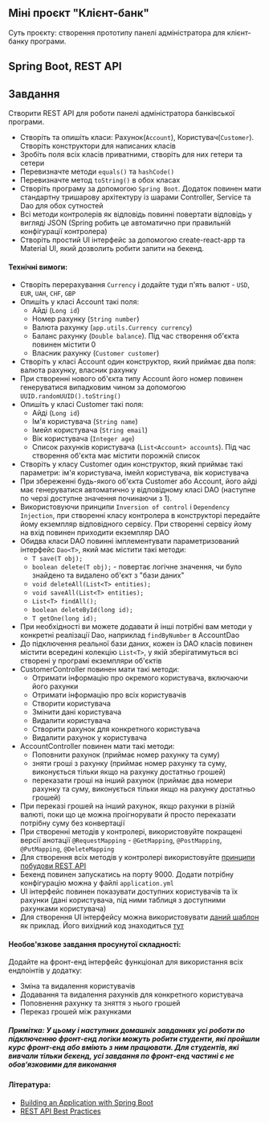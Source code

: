   ## Міні проєкт "Клієнт-банк"

Суть проєкту: створення прототипу панелі адміністратора для клієнт-банку програми.

## Spring Boot, REST API

## Завдання

Створити REST API для роботи панелі адміністратора банківської програми.

- Створіть та опишіть класи: Рахунок(`Account`), Користувач(`Customer`). Створіть конструктори для написаних класів
- Зробіть поля всіх класів приватними, створіть для них гетери та сетери
- Перевизначте методи `equals()` та `hashCode()`
- Перевизначте метод `toString()` в обох класах
- Створіть програму за допомогою `Spring Boot`. Додаток повинен мати стандартну тришарову архітектуру із шарами Controller, Service та Dao для обох сутностей
- Всі методи контролерів як відповідь повинні повертати відповідь у вигляді JSON (Spring робить це автоматично при правильній конфігурації контролера)
- Створіть простий UI інтерфейс за допомогою create-react-app та Material UI, який дозволить робити запити на бекенд.

#### Технічні вимоги:
- Створіть перерахування `Currency` і додайте туди п'ять валют - `USD`, `EUR`, `UAH`, `CHF`, `GBP`
- Опишіть у класі Account такі поля:
  - Айді (`Long id`)
  - Номер рахунку (`String number`)
  - Валюта рахунку (`app.utils.Currency currency`)
  - Баланс рахунку (`Double balance`). Під час створення об'єкта повинен містити 0
  - Власник рахунку (`Customer customer`)
- Створіть у класі Account один конструктор, який приймає два поля: валюта рахунку, власник рахунку
- При створенні нового об'єкта типу Account його номер повинен генеруватися випадковим чином за допомогою `UUID.randomUUID().toString()`
- Опишіть у класі Customer такі поля:
  - Айді (`Long id`)
  - Ім'я користувача (`String name`)
  - Імейл користувача (`String email`)
  - Вік користувача (`Integer age`)
  - Список рахунків користувача (`List<Account> accounts`). Під час створення об'єкта має містити порожній список
- Створіть у класу Customer один конструктор, який приймає такі параметри: ім'я користувача, імейл користувача, вік користувача
- При збереженні будь-якого об'єкта Customer або Account, його айді має генеруватися автоматично у відповідному класі DAO (наступне по черзі доступне значення починаючи з 1).
- Використовуючи принципи `Inversion of control` і `Dependency Injection`, при створенні класу контролера в конструкторі передайте йому екземпляр відповідного сервісу. При створенні сервісу йому на вхід повинен приходити екземпляр DAO
- Обидва класи DAO повинні імплементувати параметризований інтерфейс `Dao<T>`, який має містити такі методи:
  - `T save(T obj);`
  - `boolean delete(T obj);` - повертає логічне значення, чи було знайдено та видалено об'єкт з "бази даних"
  - `void deleteAll(List<T> entities);`
  - `void saveAll(List<T> entities);`
  - `List<T> findAll();`
  - `boolean deleteById(long id);`
  - `T getOne(long id);`
- При необхідності ви можете додавати й інші потрібні вам методи у конкретні реалізації Dao, наприклад `findByNumber` в AccountDao
- До підключення реальної бази даних, кожен із DAO класів повинен містити всередині колекцію `List<T>`, у якій зберігатимуться всі створені у програмі екземпляри об'єктів
- CustomerController повинен мати такі методи:
  - Отримати інформацію про окремого користувача, включаючи його рахунки
  - Отримати інформацію про всіх користувачів
  - Створити користувача
  - Змінити дані користувача
  - Видалити користувача
  - Створити рахунок для конкретного користувача
  - Видалити рахунок у користувача
- AccountController повинен мати такі методи:
  - Поповнити рахунок (приймає номер рахунку та суму)
  - зняти гроші з рахунку (приймає номер рахунку та суму, виконується тільки якщо на рахунку достатньо грошей)
  - переказати гроші на інший рахунок (приймає два номери рахунку та суму, виконується тільки якщо на рахунку достатньо грошей)
- При переказі грошей на інший рахунок, якщо рахунки в різній валюті, поки що це можна проігнорувати й просто переказати потрібну суму без конвертації
- При створенні методів у контролері, використовуйте покращені версії анотації `@RequestMapping` - `@GetMapping`, `@PostMapping`, `@PutMapping`, `@DeleteMapping`
- Для створення всіх методів у контролері використовуйте [принципи побудови REST API](https://dan-it.gitlab.io/fs-book-ua/java-frameworks/rest_api_best_practices.html)
- Бекенд повинен запускатись на порту 9000. Додати потрібну конфігурацію можна у файлі `application.yml`
- UI інтерфейс повинен показувати доступних користувачів та їх рахунки (дані користувача, під ними таблиця з доступними рахунками користувача)
- Для створення UI інтерфейсу можна використовувати [даний шаблон](https://mui.com/material-ui/getting-started/templates/dashboard/) як приклад. Його вихідний код знаходиться [тут](https://github.com/mui/material-ui/tree/v5.16.0/docs/data/material/getting-started/templates/dashboard)

#### Необов'язкове завдання просунутої складності:

Додайте на фронт-енд інтерфейс функціонал для використання всіх ендпоінтів у додатку:
  - Зміна та видалення користувачів
  - Додавання та видалення рахунків для конкретного користувача
  - Поповнення рахунку та зняття з нього грошей
  - Переказ грошей між рахунками

##### Примітка: У цьому і наступних домашніх завданнях усі роботи по підключенню фронт-енд логіки можуть робити студенти, які пройшли курс фронт-енд або вміють з ним працювати. Для студентів, які вивчали тільки бекенд, усі завдання по фронт-енд частині є не обов‘язковими для виконання

#### Література:
- [Building an Application with Spring Boot](https://spring.io/guides/gs/spring-boot/)
- [REST API Best Practices](https://dan-it.gitlab.io/fs-book-ua/java-frameworks/rest_api_best_practices.html)
